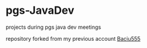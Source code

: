 # pgs-JavaDev
projects during pgs java dev meetings

repository forked from my previous account [Baciu555](https://github.com/Baciu555)
